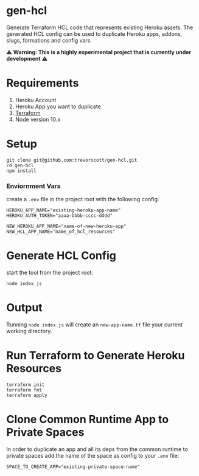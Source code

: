 # gen-hcl

Generate Terraform HCL code that represents existing Heroku assets. The generated HCL config can be used to duplicate Heroku apps, addons, slugs, formations and config vars.

⚠️ **Warning: This is a highly experimental project that is currently under development** ⚠️

# Requirements

1. Heroku Account
1. Heroku App you want to duplicate
1. [Terraform](https://www.terraform.io/downloads.html)
1. Node version 10.x

# Setup

```
git clone git@github.com:trevorscott/gen-hcl.git
cd gen-hcl
npm install
```

### Enviornment Vars

create a `.env` file in the project root with the following config:

```
HEROKU_APP_NAME="existing-heroku-app-name"
HEROKU_AUTH_TOKEN="aaaa-bbbb-cccc-dddd"

NEW_HEROKU_APP_NAME="name-of-new-heroku-app"
NEW_HCL_APP_NAME="name_of_hcl_resources"
```

# Generate HCL Config

start the tool from the project root:

```
node index.js
```

# Output

Running `node index.js` will create an `new-app-name.tf` file your current working directory. 

# Run Terraform to Generate Heroku Resources

```
terraform init
terraform fmt
terraform apply
```

# Clone Common Runtime App to Private Spaces

In order to duplicate an app and all its deps from the common runtime to private spaces add the name of the space as config to your `.env` file:

```
SPACE_TO_CREATE_APP="existing-private-space-name"
```

